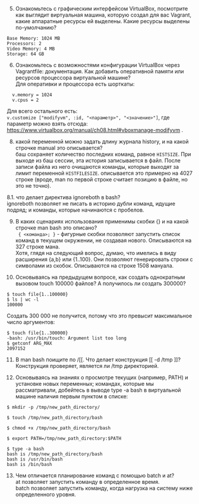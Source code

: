 5. Ознакомьтесь с графическим интерфейсом VirtualBox, посмотрите как выглядит виртуальная машина, которую создал для вас Vagrant, какие аппаратные ресурсы ей выделены. Какие ресурсы выделены по-умолчанию?  

```
Base Memory: 1024 MB
Processors: 2
Video Memory: 4 MB
Storage: 64 GB
```
6. Ознакомьтесь с возможностями конфигурации VirtualBox через Vagrantfile: документация. Как добавить оперативной памяти или ресурсов процессора виртуальной машине?  
Для оперативки и процессора есть шорткаты:
```
  v.memory = 1024
  v.cpus = 2
```
Для всего остального есть:  
`v.customize ["modifyvm", :id, "<параметр>", "<значение>"]`, где параметр можно взять отсюда: https://www.virtualbox.org/manual/ch08.html#vboxmanage-modifyvm .

8. какой переменной можно задать длину журнала history, и на какой строчке manual это описывается?  
баш сохраняет количество последних команд, равное `HISTSIZE`. При выходе из баш сессии, эта история записывается в файл. После записи файла из него очищаются команды, которые выходят за лимит переменной `HISTFILESIZE`. описывается это примерно на 4027 строке (вроде, man по первой строке считает позицию в файле, но это не точно).

8.1. что делает директива ignoreboth в bash?  
ignoreboth позволяет не писать в историю дубли команд, идущие подряд; и команды, которые начинаются с пробелов.

9. В каких сценариях использования применимы скобки {} и на какой строчке man bash это описано?  
` { <команда>; }` - фигурные скобки позволяют запустить список команд в текущем окружении, не создавая нового. Описываются на 327 строке мана.  
Хотя, глядя на следующий вопрос, думаю, что имелись в виду расширения {a,b} или {1..100}. Они позволяют генерировать строки с символами из скобок. Описываются на строке 1508 мануала.

10. Основываясь на предыдущем вопросе, как создать однократным вызовом touch 100000 файлов? А получилось ли создать 300000?  
```
$ touch file{1..100000}
$ ls | wc -l
100000
```
Создать 300 000 не получится, потому что это превысит максимальное число аргументов:  
```
$ touch file{1..300000}
-bash: /usr/bin/touch: Argument list too long
$ getconf ARG_MAX
2097152
```

11. В man bash поищите по /\[\[. Что делает конструкция [[ -d /tmp ]]?  
Конструкция проверяет, является ли /tmp директорией.

12. Основываясь на знаниях о просмотре текущих (например, PATH) и установке новых переменных; командах, которые мы рассматривали, добейтесь в выводе type -a bash в виртуальной машине наличия первым пунктом в списке:  
```
$ mkdir -p /tmp/new_path_directory/

$ touch /tmp/new_path_directory/bash

$ chmod +x /tmp/new_path_directory/bash

$ export PATH=/tmp/new_path_directory:$PATH

$ type -a bash
bash is /tmp/new_path_directory/bash
bash is /usr/bin/bash
bash is /bin/bash
```

13. Чем отличается планирование команд с помощью batch и at?  
at позволяет запустить команду в определенное время.  
batch позволяет запустить команду, когда нагрузка на систему ниже определенного уровня.
